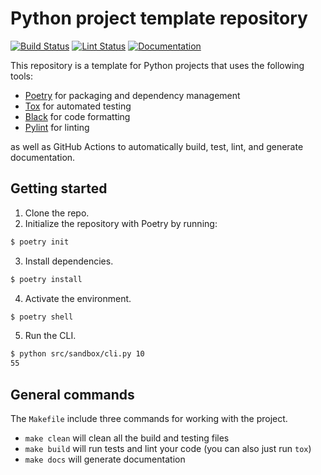 # Python project template repository

[![Build Status](https://github.com/aprybutok/abm_biopsy/workflows/build/badge.svg)](https://github.com/aprybutok/abm_biopsy/actions?query=workflow%3Abuild)
[![Lint Status](https://github.com/aprybutok/abm_biopsy/workflows/lint/badge.svg)](https://github.com/aprybutok/abm_biopsy/actions?query=workflow%3Alint)
[![Documentation](https://github.com/aprybutok/abm_biopsy/workflows/documentation/badge.svg)](https://aprybutok.github.io/abm_biopsy/)

This repository is a template for Python projects that uses the following tools:

- [Poetry](https://python-poetry.org/) for packaging and dependency management
- [Tox](https://tox.readthedocs.io/en/latest/) for automated testing
- [Black](https://black.readthedocs.io/en/stable/) for code formatting
- [Pylint](https://www.pylint.org/) for linting

as well as GitHub Actions to automatically build, test, lint, and generate documentation.

## Getting started

1. Clone the repo.
2. Initialize the repository with Poetry by running:

```bash
$ poetry init
```

3. Install dependencies.

```bash
$ poetry install
```

4. Activate the environment.

```bash
$ poetry shell
```

5. Run the CLI.

```bash
$ python src/sandbox/cli.py 10
55
```

## General commands

The `Makefile` include three commands for working with the project.

- `make clean` will clean all the build and testing files
- `make build` will run tests and lint your code (you can also just run `tox`)
- `make docs` will generate documentation
